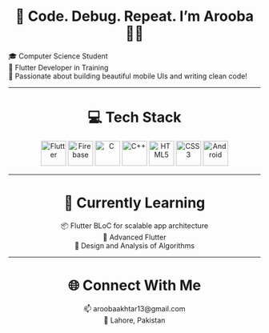 <div align="center">

<h1>🚧 Code. Debug. Repeat. I’m Arooba 👩‍💻</h1>

</div>

🎓 Computer Science Student  
💙 Flutter Developer in Training  
🚀 Passionate about building beautiful mobile UIs and writing clean code!

---

<div align="center">
<h1>💻 Tech Stack</h1>
</div>

<p align="center">
  <img src="https://cdn.jsdelivr.net/gh/devicons/devicon/icons/flutter/flutter-original.svg" width="50" alt="Flutter" title="Flutter"/>
  <img src="https://cdn.jsdelivr.net/gh/devicons/devicon/icons/firebase/firebase-plain.svg" width="50" alt="Firebase" title="Firebase"/>
  <img src="https://cdn.jsdelivr.net/gh/devicons/devicon/icons/c/c-original.svg" width="50" alt="C" title="C"/>
  <img src="https://cdn.jsdelivr.net/gh/devicons/devicon/icons/cplusplus/cplusplus-original.svg" width="50" alt="C++" title="C++"/>
  <img src="https://cdn.jsdelivr.net/gh/devicons/devicon/icons/html5/html5-original.svg" width="50" alt="HTML5" title="HTML5"/>
  <img src="https://cdn.jsdelivr.net/gh/devicons/devicon/icons/css3/css3-original.svg" width="50" alt="CSS3" title="CSS3"/>
  <img src="https://cdn.jsdelivr.net/gh/devicons/devicon/icons/android/android-original.svg" width="50" alt="Android" title="Android"/>
</p>

---
<div align="center">
<h1>🎯 Currently Learning</h1>

<p>
  📦 Flutter BLoC for scalable app architecture <br/>
  🎯 Advanced Flutter <br/>
  🧠 Design and Analysis of Algorithms 
</p>
</div>

---

<div align="center">
<h1>🌐 Connect With Me</h1>

<p>
  📫 aroobaakhtar13@gmail.com <br/>
  📍 Lahore, Pakistan
</p>
</div>
 


